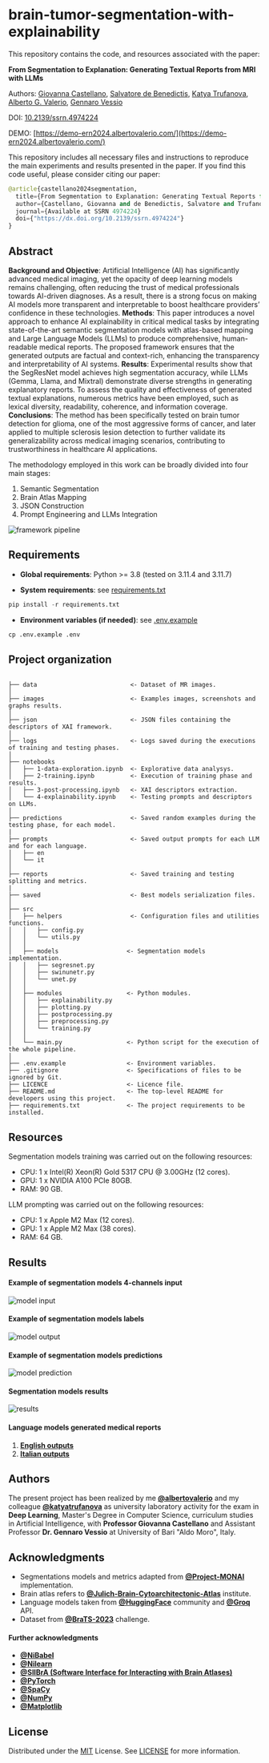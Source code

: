 # brain-tumor-segmentation-with-explainability

This repository contains the code, and resources associated with the paper:

**From Segmentation to Explanation: Generating Textual Reports from MRI with LLMs**

Authors: [Giovanna Castellano](https://github.com/giocastellano), [Salvatore de Benedictis](https://github.com/salvatoredebenedictis), [Katya Trufanova](https://github.com/katyatrufanova), [Alberto G. Valerio](https://github.com/albertovalerio), [Gennaro Vessio](https://github.com/gvessio)

DOI: [10.2139/ssrn.4974224](https://dx.doi.org/10.2139/ssrn.4974224)

DEMO: [https://demo-ern2024.albertovalerio.com/](https://demo-ern2024.albertovalerio.com/)

This repository includes all necessary files and instructions to reproduce the main experiments and results presented in the paper. If you find this code useful, please consider citing our paper:

```python
@article{castellano2024segmentation,
  title={From Segmentation to Explanation: Generating Textual Reports from MRI with Llms},
  author={Castellano, Giovanna and de Benedictis, Salvatore and Trufanova, Katya and Valerio, Alberto G and Vessio, Gennaro},
  journal={Available at SSRN 4974224}
  doi={"https://dx.doi.org/10.2139/ssrn.4974224"}
}
```

## Abstract
**Background and Objective**: Artificial Intelligence (AI) has significantly advanced medical imaging, yet the opacity of deep learning models remains challenging, often reducing the trust of medical professionals towards AI-driven diagnoses. As a result, there is a strong focus on making AI models more transparent and interpretable to boost healthcare providers’ confidence in these technologies.
**Methods**: This paper introduces a novel approach to enhance AI explainability in critical medical tasks by integrating state-of-the-art semantic segmentation models with atlas-based mapping and Large Language Models (LLMs) to produce comprehensive, human-readable medical reports. The proposed framework ensures that the generated outputs are factual and context-rich, enhancing the transparency and interpretability of AI systems.
**Results**: Experimental results show that the SegResNet model achieves high segmentation accuracy, while LLMs (Gemma, Llama, and Mixtral) demonstrate diverse strengths in generating explanatory reports. To assess the quality and effectiveness of generated textual explanations, numerous metrics have been employed, such as lexical diversity, readability, coherence, and information coverage.
**Conclusions**: The method has been specifically tested on brain tumor detection for glioma, one of the most aggressive forms of cancer, and later applied to multiple sclerosis lesion detection to further validate its generalizability across medical imaging scenarios, contributing to trustworthiness in healthcare AI applications.


The methodology employed in this work can be broadly divided into four main
stages:
1. Semantic Segmentation
2. Brain Atlas Mapping
3. JSON Construction
4. Prompt Engineering and LLMs Integration

![framework pipeline](/images/pipeline.jpg)


## Requirements
* **Global requirements**: Python >= 3.8 (tested on 3.11.4 and 3.11.7)

* **System requirements**: see [requirements.txt](/requirements.txt)

```python
pip install -r requirements.txt
```
* **Environment variables (if needed)**: see [.env.example](/.env.example)

```python
cp .env.example .env
```

## Project organization

```

├── data                          <- Dataset of MR images.
│
├── images                        <- Examples images, screenshots and graphs results.
│
├── json                          <- JSON files containing the descriptors of XAI framework.
│
├── logs                          <- Logs saved during the executions of training and testing phases.
│
├── notebooks
│   ├── 1-data-exploration.ipynb  <- Explorative data analysys.
│   ├── 2-training.ipynb          <- Execution of training phase and results.
│   ├── 3-post-processing.ipynb   <- XAI descriptors extraction.
│   └── 4-explainability.ipynb    <- Testing prompts and descriptors on LLMs.
│
├── predictions                   <- Saved random examples during the testing phase, for each model.
|
├── prompts                       <- Saved output prompts for each LLM and for each language.
│   ├── en
│   └── it
│
├── reports                       <- Saved training and testing splitting and metrics.
|
├── saved                         <- Best models serialization files.
│
├── src
│   ├── helpers                   <- Configuration files and utilities functions.
│   │   ├── config.py
│   │   └── utils.py
│   │
│   ├── models                   <- Segmentation models implementation.
│   │   ├── segresnet.py
│   │   ├── swinunetr.py
│   │   └── unet.py
│   │
│   ├── modules                  <- Python modules.
│   │   ├── explainability.py
│   │   ├── plotting.py
│   │   ├── postprocessing.py
│   │   ├── preprocessing.py
│   │   └── training.py
│   │
│   └── main.py                  <- Python script for the execution of the whole pipeline.
│
├── .env.example                 <- Environment variables.
├── .gitignore                   <- Specifications of files to be ignored by Git.
├── LICENCE                      <- Licence file.
├── README.md                    <- The top-level README for developers using this project.
├── requirements.txt             <- The project requirements to be installed.

```

## Resources

Segmentation models training was carried out on the following resources:

* CPU: 1 x Intel(R) Xeon(R) Gold 5317 CPU @ 3.00GHz (12 cores).
* GPU: 1 x NVIDIA A100 PCIe 80GB.
* RAM: 90 GB.

LLM prompting was carried out on the following resources:

* CPU: 1 x Apple M2 Max (12 cores).
* GPU: 1 x Apple M2 Max (38 cores).
* RAM: 64 GB.


## Results

#### Example of segmentation models 4-channels input
![model input](/images/model_input.png)
#### Example of segmentation models labels
![model output](/images/model_output.png)
#### Example of segmentation models predictions
![model prediction](/images/model_prediction.png)
#### Segmentation models results
![results](/images/metrics.png)

#### Language models generated medical reports

1. **[English outputs](/prompts/en)**
2. **[Italian outputs](/prompts/it)**


## Authors

The present project has been realized by me **[@albertovalerio](https://github.com/albertovalerio)** and my colleague **[@katyatrufanova](https://github.com/katyatrufanova)** as university laboratory activity for the exam in **Deep Learning**, Master's Degree in Computer Science, curriculum studies in Artificial Intelligence, with **Professor Giovanna Castellano** and Assistant Professor **Dr. Gennaro Vessio** at University of Bari "Aldo Moro", Italy.

## Acknowledgments

- Segmentations models and metrics adapted from **[@Project-MONAI](https://monai.io/)** implementation.
- Brain atlas refers to **[@Julich-Brain-Cytoarchitectonic-Atlas](https://julich-brain-atlas.de/)** institute.
- Language models taken from **[@HuggingFace](https://huggingface.co/)** community and **[@Groq](https://groq.com/)** API.
- Dataset from **[@BraTS-2023](https://www.synapse.org/#!Synapse:syn51156910/wiki/622351)** challenge.

#### Further acknowledgments

- **[@NiBabel](https://nipy.org/nibabel/)**
- **[@Nilearn](https://nilearn.github.io/)**
- **[@SIIBrA (Software Interface for Interacting with Brain Atlases)](https://siibra-python.readthedocs.io/)**
- **[@PyTorch](https://pytorch.org/)**
- **[@SpaCy](https://spacy.io/)**
- **[@NumPy](https://numpy.org/)**
- **[@Matplotlib](https://matplotlib.org/)**

## License

Distributed under the [MIT](https://choosealicense.com/licenses/mit/) License. See [LICENSE](/LICENSE) for more information.